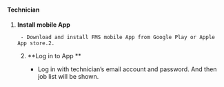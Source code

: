 #### Technician

1. **Install mobile App**

        - Download and install FMS mobile App from Google Play or Apple App store.2. 

    2. **Log in to App       **

        - Log in with technician’s email account and password. And then job list will be shown.



